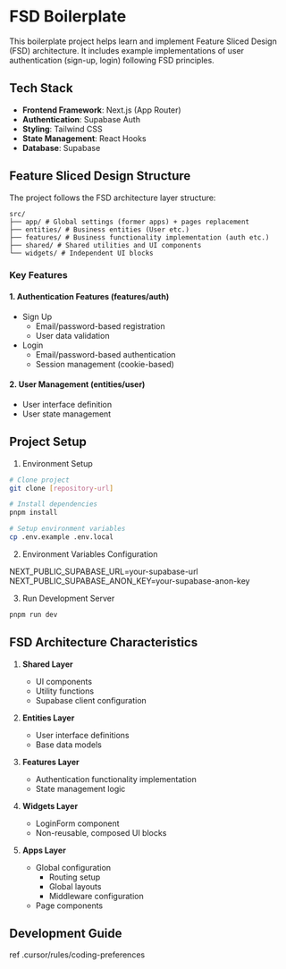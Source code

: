 # FSD Boilerplate

This boilerplate project helps learn and implement Feature Sliced Design (FSD) architecture. It includes example implementations of user authentication (sign-up, login) following FSD principles.

## Tech Stack

- **Frontend Framework**: Next.js (App Router)
- **Authentication**: Supabase Auth
- **Styling**: Tailwind CSS
- **State Management**: React Hooks
- **Database**: Supabase

## Feature Sliced Design Structure

The project follows the FSD architecture layer structure:

```
src/
├── app/ # Global settings (former apps) + pages replacement
├── entities/ # Business entities (User etc.)
├── features/ # Business functionality implementation (auth etc.)
├── shared/ # Shared utilities and UI components
└── widgets/ # Independent UI blocks
```

### Key Features

#### 1. Authentication Features (features/auth)

- Sign Up
  - Email/password-based registration
  - User data validation
- Login
  - Email/password-based authentication
  - Session management (cookie-based)

#### 2. User Management (entities/user)

- User interface definition
- User state management

## Project Setup

1. Environment Setup

```bash
# Clone project
git clone [repository-url]

# Install dependencies
pnpm install

# Setup environment variables
cp .env.example .env.local
```

2. Environment Variables Configuration

NEXT_PUBLIC_SUPABASE_URL=your-supabase-url
NEXT_PUBLIC_SUPABASE_ANON_KEY=your-supabase-anon-key

3. Run Development Server

```bash
pnpm run dev
```

## FSD Architecture Characteristics

1. **Shared Layer**

   - UI components
   - Utility functions
   - Supabase client configuration

2. **Entities Layer**

   - User interface definitions
   - Base data models

3. **Features Layer**

   - Authentication functionality implementation
   - State management logic

4. **Widgets Layer**

   - LoginForm component
   - Non-reusable, composed UI blocks

5. **Apps Layer**
   - Global configuration
     - Routing setup
     - Global layouts
     - Middleware configuration
   - Page components

## Development Guide

ref .cursor/rules/coding-preferences
